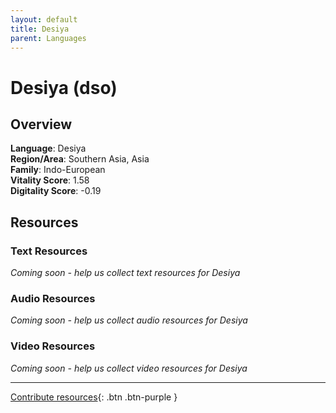 ```yaml
---
layout: default
title: Desiya
parent: Languages
---
```


# Desiya (dso)

## Overview

**Language**: Desiya  
**Region/Area**: Southern Asia, Asia  
**Family**: Indo-European  
**Vitality Score**: 1.58  
**Digitality Score**: -0.19  

## Resources

### Text Resources
*Coming soon - help us collect text resources for Desiya*

### Audio Resources
*Coming soon - help us collect audio resources for Desiya*

### Video Resources
*Coming soon - help us collect video resources for Desiya*

---

[Contribute resources](https://fairtrain.github.io/){: .btn .btn-purple }
